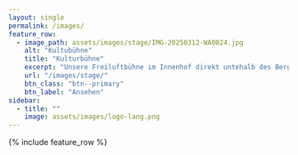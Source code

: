 ```yaml
---
layout: single
permalink: /images/
feature_row:
  - image_path: assets/images/stage/IMG-20250312-WA0024.jpg
    alt: "Kultubühne"
    title: "Kulturbühne"
    excerpt: "Unsere Freiluftbühne im Innenhof direkt untehalb des Bergwerks"
    url: "/images/stage/"
    btn_class: "btn--primary"
    btn_label: "Ansehen"  
sidebar:
  - title: ""
    image: assets/images/logo-lang.png  
---
```


{% include feature_row %}